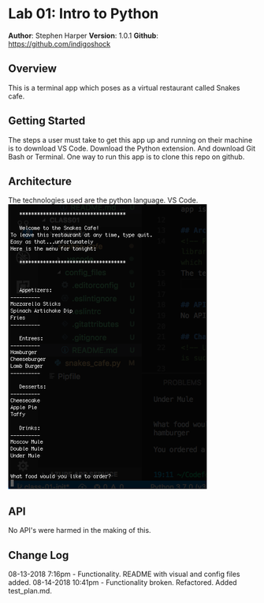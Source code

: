 # Lab 01: Intro to Python

**Author**: Stephen Harper
**Version**: 1.0.1
**Github**: https://github.com/indigoshock

## Overview
This is a terminal app which poses as a virtual restaurant called Snakes cafe.

## Getting Started
The steps a user must take to get this app up and running on their machine is to download VS Code. Download the Python extension. And download Git Bash or Terminal. One way to run this app is to clone this repo on github.

## Architecture
The technologies used are the python language. VS Code.
![Lab01](asset/Lab01.png)

## API
No API's were harmed in the making of this.

## Change Log
08-13-2018 7:16pm - Functionality. README with visual and config files added.
08-14-2018 10:41pm - Functionality broken. Refactored. Added test_plan.md.
